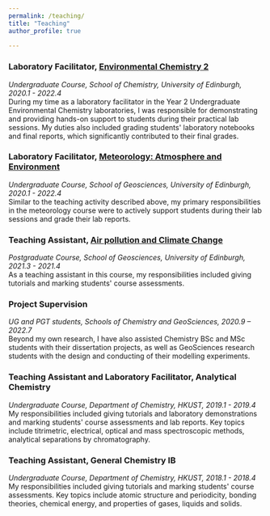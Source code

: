 ```yaml
---
permalink: /teaching/
title: "Teaching"
author_profile: true
 
---
```

### Laboratory Facilitator, <a href="http://www.drps.ed.ac.uk/19-20/dpt/cxchem08020.htm">Environmental Chemistry 2</a>
<em>Undergraduate Course, School of Chemistry, University of Edinburgh, 2020.1 - 2022.4</em><br>
During my time as a laboratory facilitator in the Year 2 Undergraduate Environmental Chemistry laboratories, I was responsible for demonstrating and providing hands-on support to students during their practical lab sessions. My duties also included grading students' laboratory notebooks and final reports, which significantly contributed to their final grades.<br>

### Laboratory Facilitator, <a href="http://www.drps.ed.ac.uk/22-23/dpt/cxmete08001.htm">Meteorology: Atmosphere and Environment</a>
<em>Undergraduate Course, School of Geosciences, University of Edinburgh, 2020.1 - 2022.4</em><br>
Similar to the teaching activity described above, my primary responsibilities in the meteorology course were to actively support students during their lab sessions and grade their lab reports.<br>

### Teaching Assistant, <a href="http://www.drps.ed.ac.uk/21-22/dpt/cxpgge11007.htm">Air pollution and Climate Change</a>
<em>Postgraduate Course, School of Geosciences, University of Edinburgh, 2021.3 - 2021.4</em><br>
As a teaching assistant in this course, my responsibilities included giving tutorials and marking students' course assessments.<br>

### Project Supervision
<em>UG and PGT students, Schools of Chemistry and GeoSciences, 2020.9 – 2022.7</em><br>
Beyond my own research, I have also assisted Chemistry BSc and MSc students with their dissertation projects, as well as GeoSciences research students with the design and conducting of their modelling experiments.

### Teaching Assistant and Laboratory Facilitator, Analytical Chemistry
<em>Undergraduate Course, Department of Chemistry, HKUST, 2019.1 - 2019.4</em><br>
My responsibilities included giving tutorials and laboratory demonstrations and marking students' course assessments and lab reports. Key topics include titrimetric, electrical, optical and mass spectroscopic methods, analytical separations by chromatography.

### Teaching Assistant, General Chemistry IB
<em>Undergraduate Course, Department of Chemistry, HKUST, 2018.1 - 2018.4</em><br>
My responsibilities included giving tutorials and marking students' course assessments. Key topics include atomic structure and periodicity, bonding theories, chemical energy, and properties of gases, liquids and solids.
